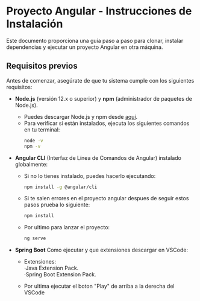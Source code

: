 # Proyecto Angular - Instrucciones de Instalación

Este documento proporciona una guía paso a paso para clonar, instalar dependencias y ejecutar un proyecto Angular en otra máquina.

## Requisitos previos

Antes de comenzar, asegúrate de que tu sistema cumple con los siguientes requisitos:

- **Node.js** (versión 12.x o superior) y **npm** (administrador de paquetes de Node.js).
  - Puedes descargar Node.js y npm desde [aquí](https://nodejs.org/).
  - Para verificar si están instalados, ejecuta los siguientes comandos en tu terminal:
    ```bash
    node -v
    npm -v
    ```
- **Angular CLI** (Interfaz de Línea de Comandos de Angular) instalado globalmente:
  - Si no lo tienes instalado, puedes hacerlo ejecutando:
    ```bash
    npm install -g @angular/cli
    ```

  - Si te salen errores en el proyecto angular despues de seguir estos pasos prueba lo siguiente:
    ```bash
    npm install
    ```

  - Por ultimo para lanzar el proyecto:
    ```bash
    ng serve
    ```

- **Spring Boot** Como ejecutar y que extensiones descargar en VSCode:
  - Extensiones: <br>
    ·Java Extension Pack. <br>
    ·Spring Boot Extension Pack. <br>

  - Por ultima ejecutar el boton "Play" de arriba a la derecha del VSCode




